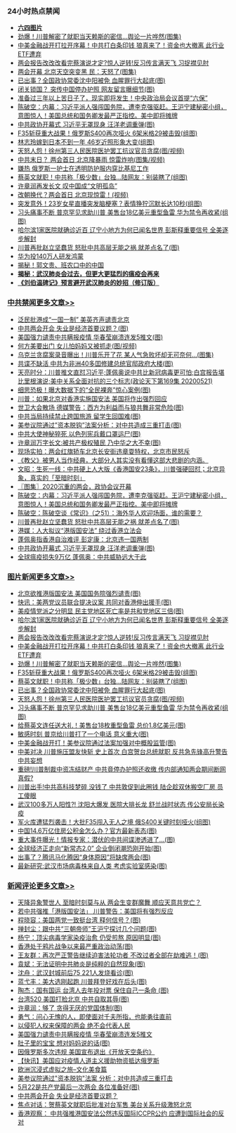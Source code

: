<div class="catlist">
<h3>24小时热点禁闻</h3>
<ul>
<li><b><a href="64photo" target="_blank">六四图片</a></b></li>
<li><a href="https://github.com/fqnews/bnews/blob/master/topimagenews/20200521/1332127.md">劲爆！川普解密了就职当天赖斯的密信…舆论一片哗然(图集)</a></li>
<li><a href="https://github.com/fqnews/bnews/blob/master/topimagenews/20200521/1332182.md">中美金融战开打拉开序幕！中共打白条印钱 狼真来了！资金也大撤离 此行业ETF遭弃</a></li>
<li><a href="https://github.com/fqnews/bnews/blob/master/topimagenews/20200521/1332215.md">两会报告改改改看完蔡演说才定?惊人逆转!反习传言满天飞 习捉襟见肘</a></li>
<li><a href="https://github.com/fqnews/bnews/blob/master/cbnews/20200521/1332190.md">两会开幕 北京天空突变黑 民：天怒了(图集)</a></li>
<li><a href="https://github.com/fqnews/bnews/blob/master/topimagenews/20200521/1332089.md">已出事？全国政协常委沈中阳被免 血腥罪行大起底(图)</a></li>
<li><a href="https://github.com/fqnews/bnews/blob/master/cnnews/20200521/1332064.md">闭关锁国？ 突传中国停办护照 网友留言曝细节(图)</a></li>
<li><a href="https://github.com/fqnews/bnews/blob/master/baitai/20200522/1332466.md">准备过三年以上苦日子了&#65292;现实即将发生&#65281;中央政治局会议首提&#8220;六保&#8221;</a></li>
<li><a href="https://github.com/fqnews/bnews/blob/master/cbnews/20200522/1332415.md">陈破空：内幕：习近平派人强闯国务院，遭李克强驱赶。王沪宁建秘密小组，意图惊人！美国总统和国务卿发最严正指控。美中即将摊牌 </a></li>
<li><a href="https://github.com/fqnews/bnews/blob/master/cbnews/20200521/1332252.md">中共政协开幕式 习近平无罩现身 汪洋老调重弹(图)</a></li>
<li><a href="https://github.com/fqnews/bnews/blob/master/topimagenews/20200521/1332126.md">F35斩获重大战果！俄罗斯S400再次哑火 6架米格29被击毁(组图)</a></li>
<li><a href="https://github.com/fqnews/bnews/blob/master/yule/20200521/1332313.md">林志玲嫁到日本不到一年 46岁近照形象大变(组图)</a></li>
<li><a href="https://github.com/fqnews/bnews/blob/master/topimagenews/20200521/1332067.md">天怒人怨！徐州第三人民医院医护罢工抗议官员贪腐(图/视频)</a></li>
<li><a href="https://github.com/fqnews/bnews/blob/master/cbnews/20200521/1332183.md">中共末日？ 两会首日 北京降暴雨 惊雷炸响(图集/视频)</a></li>
<li><a href="https://github.com/fqnews/bnews/blob/master/baitai/20200521/1332119.md">嫌热 俄罗斯一护士在透明防护服内穿比基尼工作</a></li>
<li><a href="https://github.com/fqnews/bnews/blob/master/topimagenews/20200521/1332090.md">蔡英文就职！中共称「极少数」台独…陆网友：别装瞎了(组图)</a></li>
<li><a href="https://github.com/fqnews/bnews/blob/master/headline/20200522/1332410.md">许章润再发长文   叹中国成“文明孤岛”</a></li>
<li><a href="https://github.com/fqnews/bnews/blob/master/cbnews/20200521/1332191.md">改朝换代？两会首日 北京现惊雷！(视频)</a></li>
<li><a href="https://github.com/fqnews/bnews/blob/master/yule/20200521/1332307.md">突发意外！23岁女星直播突发脑梗塞？表情狰狞沉默长达10秒(组图)</a></li>
<li><a href="https://github.com/fqnews/bnews/blob/master/topimagenews/20200521/1332066.md">习头痛事不断 普京罕见求助川普 美售台18亿美元重型鱼雷 华为禁令再收紧(组图)</a></li>
<li><a href="https://github.com/fqnews/bnews/blob/master/topimagenews/20200521/1332291.md">哈尔滨1家医院就确诊近百 辽宁小地方为何已闻名世界 彭斯释重要信号 全美逐步解封</a></li>
<li><a href="https://github.com/fqnews/bnews/blob/master/cbnews/20200521/1332306.md">川普再批赵立坚蠢货 怒批中共高层无能之祸 就差点名了(图)</a></li>
<li><a href="https://github.com/fqnews/bnews/blob/master/headline/20200521/1332159.md">华为投140万人研发鸿蒙</a></li>
<li><a href="https://github.com/fqnews/bnews/blob/master/baitai/20200521/1332290.md">揭秘！郭文贵、班农口中的中国</a></li>
<li><b><a href="https://github.com/fqnews/bnews/blob/master/comments/20200211/1275071.md" target="_blank">揭秘：武汉肺炎会过去，但更大更猛烈的瘟疫会再来</a></b></li>
<li><b><a href="https://github.com/fqnews/bnews/blob/master/comments/20200207/1272816.md" target="_blank">《刘伯温碑记》预言避开武汉肺炎的妙招（修订版）</a></b></li>
</ul>
</div>

<div class="catlist">
<h3><a href="https://github.com/fqnews/bnews/blob/master/cbnews/" target="_blank">中共禁闻</a><span><a href="https://github.com/fqnews/bnews/blob/master/cbnews/" target="_blank" rel="nofollow">更多文章>></a></span></h3>
<ul>
<li><a href="https://github.com/fqnews/bnews/blob/master/cbnews/20200522/1332586.md" target="_blank">泛民批港成“一国一制” 美英齐声谴责北京</a></li>
<li><a href="https://github.com/fqnews/bnews/blob/master/cbnews/20200522/1332580.md" target="_blank">中共两会开会 失业是经济首要议题？(图)</a></li>
<li><a href="https://github.com/fqnews/bnews/blob/master/cbnews/20200522/1332571.md" target="_blank">美国强力谴责中共瞒报疫情 华春莹崩溃连发5推文(图)</a></li>
<li><a href="https://github.com/fqnews/bnews/blob/master/cbnews/20200522/1332570.md" target="_blank">何方美要出门 女儿怕妈妈又被抓走(图/视频)</a></li>
<li><a href="https://github.com/fqnews/bnews/blob/master/cbnews/20200522/1332551.md" target="_blank">乌克兰贪腐案录音曝出！川普乐开了花 某人气急败坏却无可奈何…(图集)</a></li>
<li><a href="https://github.com/fqnews/bnews/blob/master/cbnews/20200522/1332550.md" target="_blank">共谍不缺活 中共为非洲40多囯修建总统官邸政府大楼(图)</a></li>
<li><a href="https://github.com/fqnews/bnews/blob/master/cbnews/20200522/1332549.md" target="_blank">天亮时分：川普推文直怼习近平;蓬佩奥说中共比新冠病毒更可怕;白宫报告堪比里根演说;美中关系全面对抗的三个标志(政论天下第169集 20200521)</a></li>
<li><a href="https://github.com/fqnews/bnews/blob/master/cbnews/20200522/1332543.md" target="_blank">细思恐极！曝大数据下的“全民裸奔”惊心案例(图)</a></li>
<li><a href="https://github.com/fqnews/bnews/blob/master/cbnews/20200522/1332541.md" target="_blank">川普：如果北京对香港实施国安法 美国将作出强烈回应</a></li>
<li><a href="https://github.com/fqnews/bnews/blob/master/cbnews/20200522/1332531.md" target="_blank">世卫大会散场 德媒警告：西方为利益而与狼共舞非常危险(图)</a></li>
<li><a href="https://github.com/fqnews/bnews/blob/master/cbnews/20200522/1332530.md" target="_blank">中共当局持续禁止跨国旅游 留学生回国难(图)</a></li>
<li><a href="https://github.com/fqnews/bnews/blob/master/cbnews/20200522/1332511.md" target="_blank">美参议院通过&#8221;资本脱钩&#8221;法案分析：对中共造成三重打击(图)</a></li>
<li><a href="https://github.com/fqnews/bnews/blob/master/cbnews/20200522/1332510.md" target="_blank">中共大使神秘猝死 以色列宪兵戴口罩运尸(图)</a></li>
<li><a href="https://github.com/fqnews/bnews/blob/master/cbnews/20200522/1332505.md" target="_blank">许章润万字长文:被共产极权殖民 乃中华之大不幸(图)</a></li>
<li><a href="https://github.com/fqnews/bnews/blob/master/cbnews/20200522/783177.md" target="_blank">现场实拍：两会红旗轿车北京长安街违章耍特权，北京市民怒斥</a></li>
<li><a href="https://github.com/fqnews/bnews/blob/master/cbnews/20200522/1332372.md" target="_blank">《教父》被男人当作经典，大部分人其实没有看懂这部大悲剧的内涵。</a></li>
<li><a href="https://github.com/fqnews/bnews/blob/master/cbnews/20200522/1332441.md" target="_blank">文昭：生死一线：中共硬上人大版《香港国安23条》，川普强硬回怼；北京异象，真实的「至暗时刻」</a></li>
<li><a href="https://github.com/fqnews/bnews/blob/master/cbnews/20200522/1332440.md" target="_blank">〖图集〗2020沉重的两会，政协会议开幕</a></li>
<li><a href="https://github.com/fqnews/bnews/blob/master/cbnews/20200522/1332415.md" target="_blank">陈破空：内幕：习近平派人强闯国务院，遭李克强驱赶。王沪宁建秘密小组，意图惊人！美国总统和国务卿发最严正指控。美中即将摊牌</a></li>
<li><a href="https://github.com/fqnews/bnews/blob/master/cbnews/20200522/1332340.md" target="_blank">陈破空：陈破空谈《常识》（之51）：海外华人欢迎场面，谁的需要？</a></li>
<li><a href="https://github.com/fqnews/bnews/blob/master/cbnews/20200521/1332306.md" target="_blank">川普再批赵立坚蠢货 怒批中共高层无能之祸 就差点名了(图)</a></li>
<li><a href="https://github.com/fqnews/bnews/blob/master/cbnews/20200521/1332289.md" target="_blank">港媒：人大拟议“港版国安法” 绕过香港立法会</a></li>
<li><a href="https://github.com/fqnews/bnews/blob/master/cbnews/20200521/1332259.md" target="_blank">蓬佩奥指香港自治难评 彭定康：北京违一国两制</a></li>
<li><a href="https://github.com/fqnews/bnews/blob/master/cbnews/20200521/1332252.md" target="_blank">中共政协开幕式 习近平无罩现身 汪洋老调重弹(图)</a></li>
<li><a href="https://github.com/fqnews/bnews/blob/master/cbnews/20200521/1332157.md" target="_blank">全球瘟疫损失9万亿 蓬佩奥：中共威胁远大于此</a></li>

</ul>
</div>
<div class="catlist">
<h3><a href="https://github.com/fqnews/bnews/blob/master/topimagenews/" target="_blank">图片新闻</a><span><a href="https://github.com/fqnews/bnews/blob/master/topimagenews/" target="_blank" rel="nofollow">更多文章>></a></span></h3>
<ul>
<li><a href="https://github.com/fqnews/bnews/blob/master/topimagenews/20200522/1332509.md" target="_blank">北京欲推港版国安法 美国国务院强烈谴责(图)</a></li>
<li><a href="https://github.com/fqnews/bnews/blob/master/topimagenews/20200522/1332492.md" target="_blank">快讯：美两党议员联合提决议案 共同对香港伸出援手(图)</a></li>
<li><a href="https://github.com/fqnews/bnews/blob/master/topimagenews/20200522/1332382.md" target="_blank">美疫情党派之分明显 民主党地区死亡率是共和党地区三倍(图)</a></li>
<li><a href="https://github.com/fqnews/bnews/blob/master/topimagenews/20200521/1332291.md" target="_blank">哈尔滨1家医院就确诊近百 辽宁小地方为何已闻名世界 彭斯释重要信号 全美逐步解封</a></li>
<li><a href="https://github.com/fqnews/bnews/blob/master/topimagenews/20200521/1332215.md" target="_blank">两会报告改改改看完蔡演说才定?惊人逆转!反习传言满天飞 习捉襟见肘</a></li>
<li><a href="https://github.com/fqnews/bnews/blob/master/topimagenews/20200521/1332182.md" target="_blank">中美金融战开打拉开序幕！中共打白条印钱 狼真来了！资金也大撤离 此行业ETF遭弃</a></li>
<li><a href="https://github.com/fqnews/bnews/blob/master/topimagenews/20200521/1332127.md" target="_blank">劲爆！川普解密了就职当天赖斯的密信…舆论一片哗然(图集)</a></li>
<li><a href="https://github.com/fqnews/bnews/blob/master/topimagenews/20200521/1332126.md" target="_blank">F35斩获重大战果！俄罗斯S400再次哑火 6架米格29被击毁(组图)</a></li>
<li><a href="https://github.com/fqnews/bnews/blob/master/topimagenews/20200521/1332090.md" target="_blank">蔡英文就职！中共称「极少数」台独…陆网友：别装瞎了(组图)</a></li>
<li><a href="https://github.com/fqnews/bnews/blob/master/topimagenews/20200521/1332089.md" target="_blank">已出事？全国政协常委沈中阳被免 血腥罪行大起底(图)</a></li>
<li><a href="https://github.com/fqnews/bnews/blob/master/topimagenews/20200521/1332067.md" target="_blank">天怒人怨！徐州第三人民医院医护罢工抗议官员贪腐(图/视频)</a></li>
<li><a href="https://github.com/fqnews/bnews/blob/master/topimagenews/20200521/1332066.md" target="_blank">习头痛事不断 普京罕见求助川普 美售台18亿美元重型鱼雷 华为禁令再收紧(组图)</a></li>
<li><a href="https://github.com/fqnews/bnews/blob/master/topimagenews/20200521/1331949.md" target="_blank">给蔡英文连任送大礼！美售台18枚重型鱼雷 总价1.8亿美元(图)</a></li>
<li><a href="https://github.com/fqnews/bnews/blob/master/topimagenews/20200521/1331927.md" target="_blank">敏感时刻 普京给川普打了一个电话 意义重大(图)</a></li>
<li><a href="https://github.com/fqnews/bnews/blob/master/topimagenews/20200521/1331864.md" target="_blank">中美金融战开打！美参议院通过法案加强对中概股监管(图)</a></li>
<li><a href="https://github.com/fqnews/bnews/blob/master/topimagenews/20200520/1331687.md" target="_blank">中美对决 川普施压盟友快斩 史上首次 白宫贺台总统就职 反共急先锋高升警告中共妄想</a></li>
<li><a href="https://github.com/fqnews/bnews/blob/master/topimagenews/20200520/1331670.md" target="_blank">重磅!川普制裁中资冻结财产 中共竟停办护照还收缴 传内部通知两会期间断网 真假?</a></li>
<li><a href="https://github.com/fqnews/bnews/blob/master/topimagenews/20200520/1331651.md" target="_blank">川普出手!中共高科技梦碎 没钱了 中共敦促到此圈钱 陆企趁双休搬空厂房 员工傻眼</a></li>
<li><a href="https://github.com/fqnews/bnews/blob/master/topimagenews/20200520/1331602.md" target="_blank">武汉100多万人阳性?! 沈阳大爆发 医院大排长龙 舒兰战时状态 传公安局长染疫</a></li>
<li><a href="https://github.com/fqnews/bnews/blob/master/topimagenews/20200520/1331542.md" target="_blank">军火库遭猛烈袭击！大批F35闯入无人之境 俄S400关键时刻哑火(组图)</a></li>
<li><a href="https://github.com/fqnews/bnews/blob/master/topimagenews/20200520/1331524.md" target="_blank">中国14.6万亿住房公积金怎么办？官方最新表态(图)</a></li>
<li><a href="https://github.com/fqnews/bnews/blob/master/topimagenews/20200520/1331396.md" target="_blank">重大事件曝光！情报专家：潜伏的中共间谍渗透进了&#8230;(图)</a></li>
<li><a href="https://github.com/fqnews/bnews/blob/master/topimagenews/20200519/1331138.md" target="_blank">全球经济正走向“新常态2.0” 企业倒闭潮恐刚开始(图)</a></li>
<li><a href="https://github.com/fqnews/bnews/blob/master/topimagenews/20200519/1331125.md" target="_blank">出事了？腾讯马化腾因“身体原因”将缺席两会(图)</a></li>
<li><a href="https://github.com/fqnews/bnews/blob/master/topimagenews/20200519/1331124.md" target="_blank">最新研究:武汉市场病毒株来自人类 考虑实验室感染(图)</a></li>

</ul>
</div>
<div class="catlist">
<h3><a href="https://github.com/fqnews/bnews/blob/master/comments/" target="_blank">新闻评论</a><span><a href="https://github.com/fqnews/bnews/blob/master/comments/" target="_blank" rel="nofollow">更多文章>></a></span></h3>
<ul>
<li><a href="https://github.com/fqnews/bnews/blob/master/comments/20200522/1332585.md" target="_blank">天降异象警世人 至暗时刻莫与从 两会生变群魔舞 顺应天意共党亡？</a></li>
<li><a href="https://github.com/fqnews/bnews/blob/master/comments/20200522/1332583.md" target="_blank">若中共强推「港版国安法」 川普警告：美国将有强烈反应</a></li>
<li><a href="https://github.com/fqnews/bnews/blob/master/comments/20200522/1332556.md" target="_blank">程晓容：美国两党一致挺台湾 释何信号？(图)</a></li>
<li><a href="https://github.com/fqnews/bnews/blob/master/comments/20200522/1332555.md" target="_blank">掸封尘：跟中共“三朝帝师”王沪宁探讨几个问题(图)</a></li>
<li><a href="https://github.com/fqnews/bnews/blob/master/comments/20200522/1332547.md" target="_blank">杨宁：顶尖病毒学家染疫治愈 仍受煎熬 原因明显(图)</a></li>
<li><a href="https://github.com/fqnews/bnews/blob/master/comments/20200522/1332546.md" target="_blank">香港处于鸦片战争以来最严重政治动荡(图)</a></li>
<li><a href="https://github.com/fqnews/bnews/blob/master/comments/20200522/1332545.md" target="_blank">王友群：再次严正警告继续迫害法轮功者 不改过者全部在劫难逃！(图)</a></li>
<li><a href="https://github.com/fqnews/bnews/blob/master/comments/20200522/1332544.md" target="_blank">袁斌：无法证明中共肺炎是纯粹的自然现象(图)</a></li>
<li><a href="https://github.com/fqnews/bnews/blob/master/comments/20200522/1332539.md" target="_blank">沈舟：武汉封城前后75 221人发烧看诊(图)</a></li>
<li><a href="https://github.com/fqnews/bnews/blob/master/comments/20200522/1332538.md" target="_blank">蓝弋丰：美大选刚起跑 川普拜登好戏在后头(图)</a></li>
<li><a href="https://github.com/fqnews/bnews/blob/master/comments/20200522/1332537.md" target="_blank">陶杰：国有国运 台湾人去年投对票 保住自己一条命 (图)</a></li>
<li><a href="https://github.com/fqnews/bnews/blob/master/comments/20200522/1332529.md" target="_blank">台湾520 美国打脸北京 中共自取其辱(图)</a></li>
<li><a href="https://github.com/fqnews/bnews/blob/master/comments/20200522/1332528.md" target="_blank">许章润：够了 贪得无厌的党国体制(图)</a></li>
<li><a href="https://github.com/fqnews/bnews/blob/master/comments/20200522/1332525.md" target="_blank">勇气：问心无愧的人，即使面对千夫所指，也能勇往直前</a></li>
<li><a href="https://github.com/fqnews/bnews/blob/master/comments/20200522/1332516.md" target="_blank">以侵犯人权来保障的两会 绝不会代表人民</a></li>
<li><a href="https://github.com/fqnews/bnews/blob/master/comments/20200522/1332508.md" target="_blank">美国强力谴责中共瞒报疫情 华春莹崩溃连发5推文</a></li>
<li><a href="https://github.com/fqnews/bnews/blob/master/comments/20200522/1332504.md" target="_blank">肚子里的宝宝 想对妈妈说的话(图)</a></li>
<li><a href="https://github.com/fqnews/bnews/blob/master/comments/20200522/1332503.md" target="_blank">因俄罗斯多次违规 美国宣布退出《开放天空条约》</a></li>
<li><a href="https://github.com/fqnews/bnews/blob/master/comments/20200522/1332491.md" target="_blank">【快讯】美国应对疫情人道主义援助物资抵达俄罗斯</a></li>
<li><a href="https://github.com/fqnews/bnews/blob/master/comments/20200522/1332490.md" target="_blank">欧洲沉浸式虚拟之旅&#8211;文化美食篇</a></li>
<li><a href="https://github.com/fqnews/bnews/blob/master/comments/20200522/1332470.md" target="_blank">美参议院通过&quot;资本脱钩&quot;法案 分析：对中共造成三重打击</a></li>
<li><a href="https://github.com/fqnews/bnews/blob/master/comments/20200522/1332467.md" target="_blank">5月22是共产党最后一次两会 各位准备好(图)</a></li>
<li><a href="https://github.com/fqnews/bnews/blob/master/comments/20200522/1332465.md" target="_blank">中共两会开会 失业是经济首要议题？</a></li>
<li><a href="https://github.com/fqnews/bnews/blob/master/comments/20200522/1332464.md" target="_blank">焦点对话：贺蔡英文就职后批准对台军售 美台关系升级激怒北京</a></li>
<li><a href="https://github.com/fqnews/bnews/blob/master/comments/20200522/1332462.md" target="_blank">香港观察： 中共强推港国安法公然违反国际ICCPR公约  应遭到国际社会的反对</a></li>

</ul>
</div>